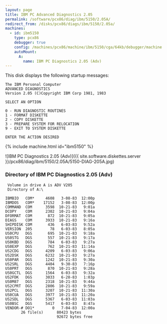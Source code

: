```yaml
---
layout: page
title: IBM PC Advanced Diagnostics 2.05
permalink: /software/pcx86/diag/ibm/5150/2.05A/
redirect_from: /disks/pcx86/diags/ibm/5150/2.05a/
machines:
  - id: ibm5150
    type: pcx86
    debugger: true
    config: /machines/pcx86/machine/ibm/5150/cga/64kb/debugger/machine.xml
    autoMount:
      A:
        name: IBM PC Diagnostics 2.05 (Adv)
---
```


This disk displays the following startup messages:

    The IBM Personal Computer                                                       
    ADVANCED DIAGNOSTICS                                                            
    Version 2.05 (C)Copyright IBM Corp 1981, 1983                                   
                                                                                    
    SELECT AN OPTION                                                                
                                                                                    
    0 - RUN DIAGNOSTIC ROUTINES                                                     
    1 - FORMAT DISKETTE                                                             
    2 - COPY DISKETTE                                                               
    3 - PREPARE SYSTEM FOR RELOCATION                                               
    9 - EXIT TO SYSTEM DISKETTE                                                     
                                                                                    
    ENTER THE ACTION DESIRED                                                        

{% include machine.html id="ibm5150" %}

![IBM PC Diagnostics 2.05 (Adv)]({{ site.software.diskettes.server }}/pcx86/diag/ibm/5150/2.05A/5150-DIAG-205A.jpg)

### Directory of IBM PC Diagnostics 2.05 (Adv)

     Volume in drive A is ADV V205
     Directory of A:\

    IBMBIO   COM*     4608   3-08-83  12:00p
    IBMDOS   COM*    17152   3-08-83  12:00p
    COMMAND  COM      3598  10-21-83   9:01a
    DCOPY    COM      2302  10-21-83   9:04a
    DFORMAT  COM       872  10-21-83   9:05a
    DIAGS    COM      3933  10-21-83   9:16a
    SHIPDISK COM       436   6-03-83   9:52a
    VERSION  205        78   6-03-83   8:05a
    US0CPU   DGS       695  10-21-83   9:18a
    US0STG   DGS       557  10-21-83   9:17a
    US0KBD   DGS       784   6-03-83   9:27a
    US0EXP   DGS       762  10-21-83  11:14a
    US2CDG   DGS      4209   6-03-83   9:06a
    US2DSK   DGS      6232  10-21-83   9:27a
    US0PAR   DGS      1242  10-21-83   9:30a
    US2SRL   DGS      4404   9-30-83   7:16p
    US0PRT   DGS       870  10-21-83   9:28a
    US0GCTL  DGS      1564   6-03-83   9:32a
    US2FDK   DGS      3033   6-28-83   1:03p
    US0M87   DGS      2318  10-21-83   9:44a
    US2CPRT  DGS      2806  10-21-83   9:59a
    US2PCL   DGS      3207  10-21-83  11:30a
    US0CUA   DGS      3977  10-21-83  11:20a
    US2SDL   DGS      5367   6-03-83  11:03a
    US0BSC   DGS      5417   6-03-83   8:47a
    VENDOR-# DO1*        0   7-04-83  12:00a
           26 file(s)      80423 bytes
                           92672 bytes free
